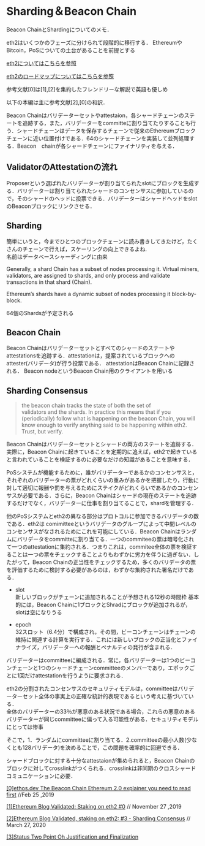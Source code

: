 # Sharding＆Beacon Chain
Beacon ChainとShardingについてのメモ．

eth2はいくつかのフェーズに分けられて段階的に移行する．
EthereumやBitcoin，PoSについての土台があることを前提とする

[eth2についてはこちらを参照](https://medium.com/@chromaticcapital/eth2-for-dummies-11ff9b11509f)

[eth2のロードマップについてはこちらを参照](https://ethos.dev/ethereum-2020-roadmap/)

参考文献[0]は[1],[2]を集約したフレンドリーな解説で英語も優しめ　

以下の本編は主に参考文献[2],[0]の和訳．

Beacon Chainはバリデーターセットやattestaion，各シャードチェーンのステートを追跡する，また，バリデーターをcommitteに割り当てたりすることも行う．シャードチェーンはデータを保存するチェーンで従来のEthereumブロックチェーンに近い位置付けである．64のシャードチェーンを実装して並列処理する．Beacon　chainが各シャードチェーンにファイナリティを与える．

## ValidatorのAttestationの流れ

Proposerという選ばれたバリデーターが割り当てられたslotにブロックを生成する．バリデーターは割り当てられたシャードのコンセンサスに参加しているので，そのシャードのヘッドに投票できる．バリデーターはシャードヘッドをslotのBeaconブロックにリンクさせる．
## Sharding
簡単にいうと，今までひとつのブロックチェーンに読み書きしてきたけど，たくさんのチェーンで行えば，スケーリングの向上できるよね.  
名前はデータベースシャーディングに由来  

Generally, a shard Chain has a subset of nodes processing it. Virtual miners, validators, are assigned to shards, and only process and validate transactions in that shard (Chain).

Ethereum’s shards have a dynamic subset of nodes processing it block-by-block.

64個のShardsが予定される

## Beacon Chain
Beacon Chainはバリデーターセットとすべてのシャードのステートやattestationsを追跡する．attestationは，提案されているブロックへのattester(バリデータ)が行う投票である．
attestationはBeacon Chainに記録される．
Beacon nodeというBeacon Chain用のクライアントを用いる
## Sharding Consensus
  
> the beacon chain tracks the state of both the set of     
 validators and the shards. In practice this means that if you (periodically) follow what is happening on the beacon Chain, you will know enough to verify anything said to be happening within eth2. Trust, but verify.  
  
Beacon Chainはバリデーターセットとシャードの両方のステートを追跡する．実際に，Beacon Chainに起きていることを定期的に追えば，eth2で起きていると言われていることを検証するのに必要なだけの知識があることを意味する．  
  
PoSシステムが機能するために，誰がバリデーターであるかのコンセンサスと，それぞれのバリデーターの票がどれくらいの重みがあるかを把握したり，行動に対して適切に報酬や罰を与えるためにステイクがどれくらいであるかのコンセンサスが必要である．さらに，Beacon Chainはシャードの現在のステートを追跡するだけでなく，バリデーターに仕事を割り当てることで，shardを管理する．  
  
他のPoSシステムとeth2の異なる部分はプロトコルに参加できるバリデータの数である．eth2は comimitteeというバリデータのグループによって中間レベルのコンセンサスがなされるためにこれを可能にしている．Beacon Chainはランダムにバリデータをcommitteに割り当てる．一つのcommiteeの票は暗号化されて一つのattestationに集約される．つまりこれは，commitee全体の票を検証することは一つの票をチェックすることよりもわずかに労力を伴うに過ぎない．したがって，Beacon Chainの正当性をチェックするため，多くのバリデータの票を評価するために検討する必要があるのは，わずかな集約された署名だけである．  

 - slot    
 新しいブロックがチェーンに追加されることが予想される12秒の時間枠 
 基本的には，Beacon Chainに1ブロックとShradにブロックが追加されるが，slotは空になりうる

 - epoch     
 32スロット（6.4分）で構成され，その間，ビーコンチェーンはチェーンの維持に関連する計算を実行する．これには新しいブロックの正当化とファイナライズ，バリデーターへの報酬とペナルティの発行が含まれる．  
  
バリデーターはcommitteeに編成される．常に，各バリデーターは1つのビーコンチェーンと1つのシャードチェーンcommitteeのメンバーであり，エポックごとに1回だけattestationを行うように要求される．  
  
eth2の分割されたコンセンサスのセキュリティモデルは，committeeはバリデーターセット全体の事実上の正確な統計的表現であるという考えに基づいている．  
全体のバリデーターの33％が悪意のある状況である場合，これらの悪意のあるバリデーターが同じcommitteeに偏って入る可能性がある．セキュリティモデルにとっては惨事  
  
そこで，1．ランダムにcommitteeに割り当てる．2.committeeの最小人数(少なくとも128バリデータ)を決めることで，この問題を確率的に回避できる．  

シャードブロックに対する十分なattestaionが集められると，Beacon Chainのブロックに対してcrosslinkがつくられる．crosslinkは非同期のクロスシャードコミュニケーションに必要．

[[0]ethos.dev The Beacon Chain Ethereum 2.0 explainer you need to read first](https://ethos.dev/beacon-Chain/) //Feb 25 ,2019

[[1]Ethereum Blog Validated: Staking on eth2 #0](https://blog.ethereum.org/2019/11/27/validated-staking-on-eth2-0/) // November 27 ,2019

[[2]Ethereum Blog Validated, staking on eth2: #3 - Sharding Consensus](https://blog.ethereum.org/2020/03/27/sharding-consensus/) // March 27, 2020

[[3]Status Two Point Oh Justification and Finalization](https://our.status.im/two-point-oh-justification-and-finalization/)
